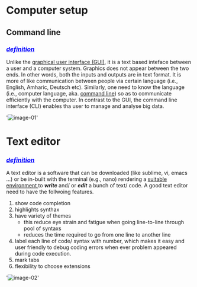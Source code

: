 # Computer setup
## Command line
### <span style="color: blue;"> <ins> _definition_ </ins> </span>
Unlike the [graphical user interface (GUI)](https://en.wikipedia.org/wiki/Graphical_user_interface), it is a text based inteface between a user and a computer system. Graphics does not appear between the two ends. In other words, both the inputs and outputs are in text format. It is more of like communication between people via certain language (i.e., English, Amharic, Deutsch etc). Similarly, one need to know the language (i.e., computer language, aka. [command line](https://software-carpentry.org/lessons/)) so as to communicate efficiently with the computer. In contrast to the GUI, the command line interface (CLI) enables tha user to manage and analyse big data.  

'![image-01](/Users/samuel/Desktop/image_codeFellows_practice/Linux-Cli-vs-Gui.png)'

# Text editor
### <span style="color: blue;"> <ins> _definition_ </ins> </span>
A text editor is a software that can be downloaded (like sublime, vi, emacs ...) or be in-built with the terminal (e.g., nano) rendering a <ins> suitable environment </ins> to ***write*** and/ or ***edit*** a bunch of text/ code. A good text editor need to have the follwoing features.
1. show code completion 
1. highlights synthax
1. have variety of themes
    - this reduce eye strain and fatigue when going line-to-line through pool of syntaxs
    - reduces the time required to go from one line to another line 
4. label each line of code/ syntax with number, which makes it easy and user friendly to debug coding errors when ever problem appeared during code execution. 
1. mark tabs
1. flexibility to choose extensions 


'![image-02](/Users/samuel/Desktop/image_codeFellows_practice/CLI.png)'

